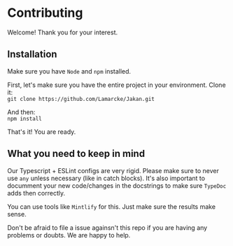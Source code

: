# Contributing

Welcome! Thank you for your interest.

## Installation

Make sure you have `Node` and `npm` installed.

First, let's make sure you have the entire project in your environment. Clone it:  
`git clone https://github.com/Lamarcke/Jakan.git`

And then:  
`npm install`

That's it! You are ready.

## What you need to keep in mind

Our Typescript + ESLint configs are very rigid. Please make sure to never use `any` unless necessary (like in catch blocks).
It's also important to documment your new code/changes in the docstrings to make sure `TypeDoc` adds then correctly.

You can use tools like `Mintlify` for this. Just make sure the results make sense.

Don't be afraid to file a issue againsn't this repo if you are having any problems or doubts. We are happy to help.
